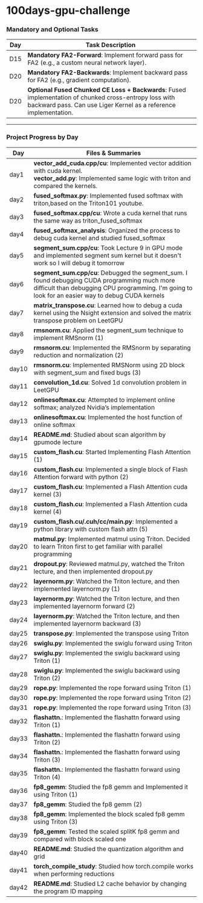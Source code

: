 # 100days-gpu-challenge

### Mandatory and Optional Tasks
| Day   | Task Description                                                                                     |
|-------|-----------------------------------------------------------------------------------------------------|
| D15   | **Mandatory FA2-Forward**: Implement forward pass for FA2 (e.g., a custom neural network layer).    |
| D20   | **Mandatory FA2-Backwards**: Implement backward pass for FA2 (e.g., gradient computation).          |
| D20   | **Optional Fused Chunked CE Loss + Backwards**: Fused implementation of chunked cross-entropy loss with backward pass. Can use Liger Kernel as a reference implementation. |

---

### Project Progress by Day
| Day   | Files & Summaries                                                                                                                                                                                                                          |
|-------|---------------------------------------------------------------------------------------------------------------------------------------------------------------------------------------------------------------------------------------|
| day1  | **vector_add_cuda.cpp/cu**: Implemented vector addition with cuda kernel.<br>**vector_add.py**: Implemented same logic with triton and compared the kernels.                                                                 |
| day2  | **fused_softmax.py**: Implemented fused softmax with triton,based on the Triton101 youtube.                                                                 |
| day3 | **fused_softmax.cpp/cu**: Wrote a cuda kernel that runs the same way as triton_fused_softmax                               |
| day4 | **fused_softmax_analysis**: Organized the process to debug cuda kernel and studied fused_softmax                                |
| day5 | **segment_sum.cpp/cu**: Took Lecture 9 in GPU mode and implemented segment sum kernel but it doesn't work so I will debug it tomorrow                                |
| day6 | **segment_sum.cpp/cu**: Debugged the segment_sum. I found debugging CUDA programming much more difficult than debugging CPU programming. I'm going to look for an easier way to debug CUDA kernels  |
| day7 | **matrix_transpose.cu**: Learned how to debug a cuda kernel using the Nsight extension and solved the matrix transpose problem on LeetGPU   |
| day8 | **rmsnorm.cu**: Applied the segment_sum technique to implement RMSnorm (1)    |
| day9 | **rmsnorm.cu**: Implemented the RMSnorm by separating reduction and normalization (2)    |
| day10| **rmsnorm.cu**: Implemented RMSNorm using 2D block with segment_sum and fixed bugs (3)  |
| day11| **convolution_1d.cu**: Solved 1d convolution problem in LeetGPU |
| day12| **onlinesoftmax.cu**: Attempted to implement online softmax; analyzed Nvidia’s implementation |
| day13| **onlinesoftmax.cu**: Implemented the host function of online softmax |
| day14| **README.md**: Studied about scan algorithm by gpumode lecture |
| day15| **custom_flash.cu**: Started Implementing Flash Attention (1)|
| day16| **custom_flash.cu**: Implemented a single block of Flash Attention forward with python (2)|
| day17| **custom_flash.cu**: Implemented a Flash Attention cuda kernel (3)|
| day18| **custom_flash.cu**: Implemented a Flash Attention cuda kernel (4)|
| day19| **custom_flash.cu/.cuh/cc/main.py**: Implemented a python library with custom flash attn (5)|
| day20| **matmul.py**: Implemented matmul using Triton. Decided to learn Triton first to get familiar with parallel programming|
| day21| **dropout.py**: Reviewed matmul.py, watched the Triton lecture, and then implemented dropout.py|
| day22| **layernorm.py**: Watched the Triton lecture, and then implemented layernorm.py (1)|
| day23| **layernorm.py**: Watched the Triton lecture, and then implemented layernorm forward (2)|
| day24| **layernorm.py**: Watched the Triton lecture, and then implemented layernorm backward (3)|
| day25| **transpose.py**: Implemented the transpose using Triton |
| day26| **swiglu.py**: Implemented the swiglu forward using Triton |
| day27| **swiglu.py**: Implemented the swiglu backward using Triton (1)|
| day28| **swiglu.py**: Implemented the swiglu backward using Triton (2)|
| day29| **rope.py**: Implemented the rope forward using Triton (1)|
| day30| **rope.py**: Implemented the rope forward using Triton (2)|
| day31| **rope.py**: Implemented the rope forward using Triton (3)|
| day32| **flashattn.**: Implemented the flashattn forward using Triton (1)|
| day33| **flashattn.**: Implemented the flashattn forward using Triton (2)|
| day34| **flashattn.**: Implemented the flashattn forward using Triton (3)|
| day35| **flashattn.**: Implemented the flashattn forward using Triton (4)|
| day36| **fp8_gemm**: Studied the fp8 gemm and Implemented it using Triton (1)|
| day37| **fp8_gemm**: Studied the fp8 gemm (2)|
| day38| **fp8_gemm**: Implemented the block scaled fp8 gemm using Triton (3)|
| day39| **fp8_gemm**: Tested the scaled splitK fp8 gemm and compared with block scaled one|
| day40| **README.md**: Studied the quantization algorithm and grid|
| day41| **torch_compile_study**: Studied how torch.compile works when performing reductions|
| day42 | **README.md**: Studied L2 cache behavior by changing the program ID mapping|
<!--
1. nsa 구현
2. expert parallel 구현
3. cutile도 맛보고싶고
4. triton puzzle
5. fp8 training
6. 무슨 그 cuda 문서 매일 읽기
day 29 rope
(토요일) 벤치마크, 왜 ligerkernel에서는 grid를 저렇게 했는지, ligerkernel과 속도 및 메모리 비교, 그거 nsight? 그걸로 보기, 이론상 좋은 세팅 계산해서 최적인지 확인해보기, swiglu fuse해서 좋은게뭔지, compile이랑 비교, 혹시되면 cuda python으로 작성

day 33~ flash attn 한번

하반기: flash mla backward 구현할 수 있을 정도
 -->
